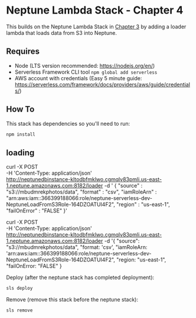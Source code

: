 # Neptune Lambda Stack - Chapter 4

This builds on the Neptune Lambda Stack in [Chapter 3](../Chapter3/lambda/README.md) by adding a loader lambda that loads data from S3 into Neptune.

## Requires

- Node (LTS version recommended: https://nodejs.org/en/)
- Serverless Framework CLI tool `npm global add serverless`
- AWS account with credentials (Easy 5 minute guide: https://serverless.com/framework/docs/providers/aws/guide/credentials/)

## How To

This stack has dependencies so you'll need to run:
```sh
npm install
``` 

## loading



curl -X POST \
    -H 'Content-Type: application/json' \
    http://neptunedbinstance-kltodbfmklwo.cgmqlv83pmli.us-east-1.neptune.amazonaws.com:8182/loader -d '
    {
      "source" : "s3://mbudmrekphotos/data",
      "format" : "csv",
      "iamRoleArn" : "arn:aws:iam::366399188066:role/neptune-serverless-dev-NeptuneLoadFromS3Role-164DZOATUI4F2",
      "region" : "us-east-1",
      "failOnError" : "FALSE"
    }'

curl -X POST \
    -H 'Content-Type: application/json' \
    http://neptunedbinstance-kltodbfmklwo.cgmqlv83pmli.us-east-1.neptune.amazonaws.com:8182/loader -d '{ 
        "source": "s3://mbudmrekphotos/data",
        "format: 'csv',
        "iamRoleArn: 'arn:aws:iam::366399188066:role/neptune-serverless-dev-NeptuneLoadFromS3Role-164DZOATUI4F2",
        "region: "us-east-1",
        "failOnError: "FALSE"
    }

Deploy (after the neptune stack has completed deployment):
```sh
sls deploy
```

Remove (remove this stack before the neptune stack):
```sh
sls remove
```
